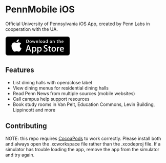 PennMobile iOS
===============

Official University of Pennsylvania iOS App, created by Penn Labs in cooperation with the UA.

[![PennMobile on App Store](Assets/appstore.png)](https://itunes.apple.com/us/app/pennmobile/id944829399)

## Features

* List dining halls with open/close label
* View dining menus for residential dining halls
* Read Penn News from multiple sources (mobile websites)
* Call campus help support resources
* Book study rooms in Van Pelt, Education Commons, Levin Building, Lippincott and more


## Contributing

NOTE: this repo requires [CocoaPods](http://cocoapods.org/) to work correctly. Please install both and always open the .xcworkspace file rather than the .xcodeproj file. If a simulator has trouble loading the app, remove the app from the simulator and try again.
